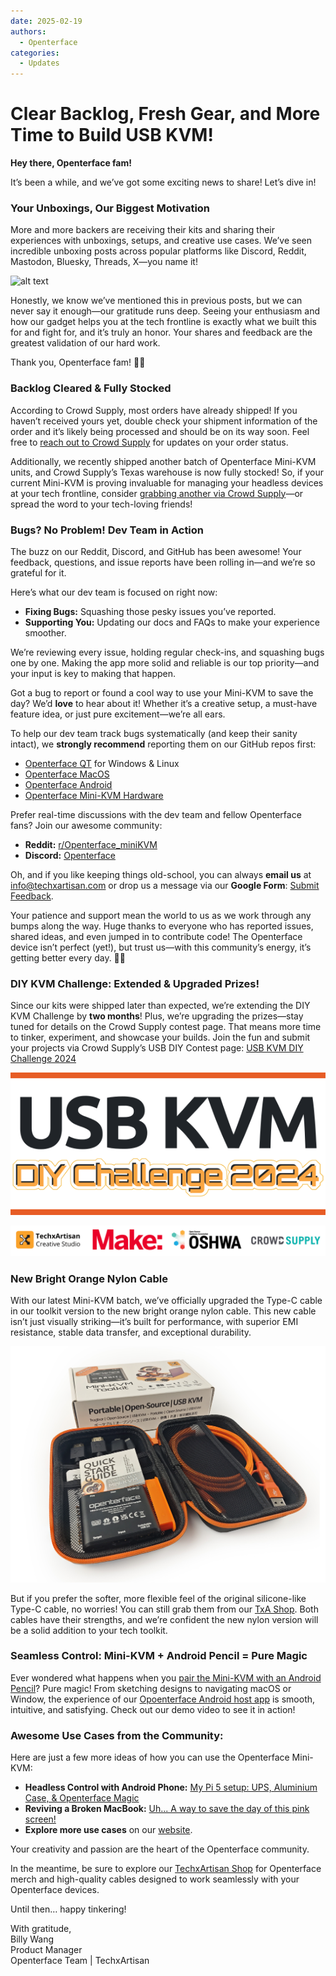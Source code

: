 ```yaml
---
date: 2025-02-19
authors:
  - Openterface
categories:
  - Updates
---
```


# Clear Backlog, Fresh Gear, and More Time to Build USB KVM!

**Hey there, Openterface fam!**

It’s been a while, and we’ve got some exciting news to share! Let’s dive in!

### Your Unboxings, Our Biggest Motivation

More and more backers are receiving their kits and sharing their experiences with unboxings, setups, and creative use cases. We’ve seen incredible unboxing posts across popular platforms like Discord, Reddit, Mastodon, Bluesky, Threads, X—you name it!

![alt text](pic/250219-sharing.gif)

Honestly, we know we’ve mentioned this in previous posts, but we can never say it enough—our gratitude runs deep. Seeing your enthusiasm and how our gadget helps you at the tech frontline is exactly what we built this for and fight for, and it’s truly an honor. Your shares and feedback are the greatest validation of our hard work.

Thank you, Openterface fam! 🚀💙

### **Backlog Cleared & Fully Stocked**

According to Crowd Supply, most orders have already shipped! If you haven’t received yours yet, double check your shipment information of the order and it’s likely being processed and should be on its way soon. Feel free to [reach out to Crowd Supply](https://www.crowdsupply.com/contact) for updates on your order status.

Additionally, we recently shipped another batch of Openterface Mini-KVM units, and Crowd Supply’s Texas warehouse is now fully stocked! So, if your current Mini-KVM is proving invaluable for managing your headless devices at your tech frontline, consider [grabbing another via Crowd Supply](https://www.crowdsupply.com/techxartisan/openterface-mini-kvm)—or spread the word to your tech-loving friends!

### **Bugs? No Problem! Dev Team in Action**  

The buzz on our Reddit, Discord, and GitHub has been awesome! Your feedback, questions, and issue reports have been rolling in—and we’re so grateful for it.

Here’s what our dev team is focused on right now:  
- **Fixing Bugs:** Squashing those pesky issues you’ve reported.  
- **Supporting You:** Updating our docs and FAQs to make your experience smoother.  

We’re reviewing every issue, holding regular check-ins, and squashing bugs one by one. Making the app more solid and reliable is our top priority—and your input is key to making that happen.  

Got a bug to report or found a cool way to use your Mini-KVM to save the day? We’d **love** to hear about it! Whether it’s a creative setup, a must-have feature idea, or just pure excitement—we’re all ears.  

To help our dev team track bugs systematically (and keep their sanity intact), we **strongly recommend** reporting them on our GitHub repos first:
- [Openterface QT](https://github.com/TechxArtisanStudio/Openterface_QT) for Windows & Linux
- [Openterface MacOS](https://github.com/TechxArtisanStudio/Openterface_MacOS)
- [Openterface Android](https://github.com/TechxArtisanStudio/Openterface_Android)
- [Openterface Mini-KVM Hardware](https://github.com/TechxArtisanStudio/Openterface_Mini-KVM_Hardware)

Prefer real-time discussions with the dev team and fellow Openterface fans? Join our awesome community:  
- **Reddit:** [r/Openterface_miniKVM](https://openterface.com/reddit)  
- **Discord:** [Openterface](https://openterface.com/discord)  

Oh, and if you like keeping things old-school, you can always **email us** at info@techxartisan.com or drop us a message via our **Google Form**: [Submit Feedback](https://forms.gle/enVJYFGn6gghEFaJ9).  

Your patience and support mean the world to us as we work through any bumps along the way. Huge thanks to everyone who has reported issues, shared ideas, and even jumped in to contribute code! The Openterface device isn’t perfect (yet!), but trust us—with this community’s energy, it’s getting better every day. 🚀💙  

### **DIY KVM Challenge: Extended & Upgraded Prizes!**

Since our kits were shipped later than expected, we’re extending the DIY KVM Challenge by **two months**! Plus, we’re upgrading the prizes—stay tuned for details on the Crowd Supply contest page. That means more time to tinker, experiment, and showcase your builds. Join the fun and submit your projects via Crowd Supply’s USB DIY Contest page: [USB KVM DIY Challenge 2024](https://www.crowdsupply.com/techxartisan/usb-kvm-diy-challenge-2024)

![USB KVM DIY Challenge 2024](pic/250219-usb-kvm-diy-2024.svg)

![contest-parties](pic/250214-contest-parties.png)

### **New Bright Orange Nylon Cable**

With our latest Mini-KVM batch, we’ve officially upgraded the Type-C cable in our toolkit version to the new bright orange nylon cable. This new cable isn’t just visually striking—it’s built for performance, with superior EMI resistance, stable data transfer, and exceptional durability.

![New Toolkit](pic/250214-toolkit-open.jpg)

But if you prefer the softer, more flexible feel of the original silicone-like Type-C cable, no worries! You can still grab them from our [TxA Shop](https://shop.techxartisan.com/products/type-c-cable-with-usb-a-adapter-1-5m-4-11ft-240w-fast-charging-data-transfer-usb2-0). Both cables have their strengths, and we’re confident the new nylon version will be a solid addition to your tech toolkit.

### **Seamless Control: Mini-KVM + Android Pencil = Pure Magic**

Ever wondered what happens when you [pair the Mini-KVM with an Android Pencil](https://www.reddit.com/r/Openterface_miniKVM/comments/1hnh79n/kicad_is_the_fisrt_software_we_tried_first_with/)? Pure magic! From sketching designs to navigating macOS or Window, the experience of our [Opoenterface Android host app](https://github.com/TechxArtisanStudio/Openterface_Android) is smooth, intuitive, and satisfying. Check out our demo video to see it in action!

### **Awesome Use Cases from the Community:**

Here are just a few more ideas of how you can use the Openterface Mini-KVM:

- **Headless Control with Android Phone:** [My Pi 5 setup: UPS, Aluminium Case, & Openterface Magic](https://www.reddit.com/r/Openterface_miniKVM/comments/1hrx1j5/my_pi_5_setup_ups_aluminium_case_openterface_magic/)
- **Reviving a Broken MacBook:** [Uh... A way to save the day of this pink screen!](https://www.reddit.com/r/macbookpro/comments/1hwkh64/uh_a_way_to_save_the_day_of_this_pink_screen/)
- **Explore more use cases** on our [website](https://openterface.com/use-cases/).

Your creativity and passion are the heart of the Openterface community. 

In the meantime, be sure to explore our [TechxArtisan Shop](http://shop.techxartisan.com/) for Openterface merch and high-quality cables designed to work seamlessly with your Openterface devices. 

Until then… happy tinkering!

With gratitude,  
Billy Wang  
Product Manager  
Openterface Team | TechxArtisan